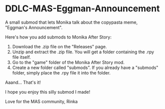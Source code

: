 # DDLC-MAS-Eggman-Announcement
A small submod that lets Monika talk about the copypasta meme, "Eggman's Announcement".

Here's how you add submods to Monika After Story:

1. Download the .zip file on the "Releases" page.
2. Unzip and extract the .zip file. You will get a folder containing the .rpy file itself.
3. Go to the "game" folder of the Monika After Story mod.
4. Create a new folder called "submods". If you already have a "submods" folder, simply place the .rpy file it into the folder.

Aaand... That's it!

I hope you enjoy this silly submod I made!

Love for the MAS community,
Rinka
